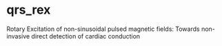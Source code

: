 # qrs_rex
Rotary Excitation of non-sinusoidal pulsed magnetic fields: Towards non-invasive direct detection of cardiac conduction
